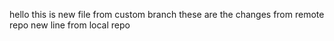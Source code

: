 hello this is new file from custom branch
these are the changes from remote repo
new line from local repo

